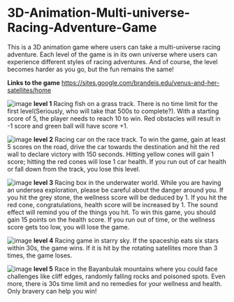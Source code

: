 # 3D-Animation-Multi-universe-Racing-Adventure-Game

This is a 3D animation game where users can take a multi-universe racing adventure. Each level of the game is in its own universe where users can experience different styles of racing adventures. And of course, the level becomes harder as you go, but the fun remains the same!

**Links to the game**
https://sites.google.com/brandeis.edu/venus-and-her-satellites/home


![image](https://user-images.githubusercontent.com/33770924/111573376-c7a56100-8780-11eb-86d0-40996a36197f.png)
**level 1**
Racing fish on a grass track.
  There is no time limit for the first level(Seriously, who will take that 500s to complete?). With a starting score of 5, the player needs to reach 10 to win. Red obstacles will   result in -1 score and green ball will have score +1. 

![image](https://user-images.githubusercontent.com/33770924/111573425-e60b5c80-8780-11eb-8f69-153d6bf9513b.png)
**level 2**
Racing car on the race track.
  To win the game, gain at least 5 scores on the road, drive the car towards the destination and hit the red wall to declare victory with 150 seconds. Hitting yellow cones will     gain 1 score; hitting the red cones will lose 1 car health.  If you run out of car health or fall down from the track, you lose this level.

![image](https://user-images.githubusercontent.com/33770924/111573483-02a79480-8781-11eb-8f66-3604708d6d06.png)
**level 3**
Racing box in the underwater world.
  While you are having an undersea exploration, please be careful about the danger around you. If you hit the grey stone, the wellness score will be deduced by 1. If you hit the     red cone, congratulations, health score will be increased by 1. The sound effect will remind you of the things you hit. To win this game, you should gain 15 points on the health   score. If you run out of time, or the wellness score gets too low, you will lose the game. 

![image](https://user-images.githubusercontent.com/33770924/111573541-1ce17280-8781-11eb-9c8f-c32833222ede.png)
**level 4**
Racing game in starry sky. 
  If the spaceship eats six stars within 30s, the game wins. If it is hit by the rotating satellites more than 3 times, the game loses. 
  
![image](https://user-images.githubusercontent.com/33770924/111573593-3387c980-8781-11eb-8d90-491d4c1ebad5.png)
**level 5**
  Race in the Bayanbulak mountains where you could face challenges like cliff edges, randomly falling rocks and poisoned spots. Even more, there is 30s time limit and no           remedies for your wellness and health. Only bravery can help you win!

